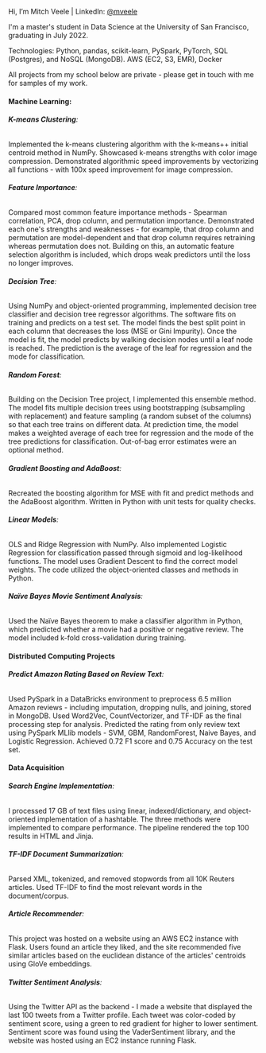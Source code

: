 Hi, I’m Mitch Veele | LinkedIn: [@mveele](https://www.linkedin.com/in/mitch-veele/)

I'm a master's student in Data Science at the University of San Francisco, graduating in July 2022.



Technologies: Python, pandas, scikit-learn, PySpark, PyTorch, SQL (Postgres), and NoSQL (MongoDB). AWS (EC2, S3, EMR), Docker

All projects from my school below are private - please get in touch with me for samples of my work.




#### Machine Learning:

###### **K-means Clustering**:
Implemented the k-means clustering algorithm with the k-means++ initial centroid method in NumPy. Showcased k-means strengths with color image compression. Demonstrated algorithmic speed improvements by vectorizing all functions - with 100x speed improvement for image compression.

 
###### **Feature Importance**:
Compared most common feature importance methods - Spearman correlation, PCA, drop column, and permutation importance. Demonstrated each one's strengths and weaknesses - for example, that drop column and permutation are model-dependent and that drop column requires retraining whereas permutation does not. Building on this, an automatic feature selection algorithm is included, which drops weak predictors until the loss no longer improves.


###### **Decision Tree**:
Using NumPy and object-oriented programming, implemented decision tree classifier and decision tree regressor algorithms. The software fits on training and predicts on a test set. The model finds the best split point in each column that decreases the loss (MSE or Gini Impurity). Once the model is fit, the model predicts by walking decision nodes until a leaf node is reached. The prediction is the average of the leaf for regression and the mode for classification.


###### **Random Forest**:
Building on the Decision Tree project, I implemented this ensemble method. The model fits multiple decision trees using bootstrapping (subsampling with replacement) and feature sampling (a random subset of the columns) so that each tree trains on different data. At prediction time, the model makes a weighted average of each tree for regression and the mode of the tree predictions for classification. Out-of-bag error estimates were an optional method.


###### **Gradient Boosting and AdaBoost**:
Recreated the boosting algorithm for MSE with fit and predict methods and the AdaBoost algorithm. Written in Python with unit tests for quality checks.


###### **Linear Models**:
OLS and Ridge Regression with NumPy. Also implemented Logistic Regression for classification passed through sigmoid and log-likelihood functions. The model uses Gradient Descent to find the correct model weights. The code utilized the object-oriented classes and methods in Python.


###### **Naïve Bayes Movie Sentiment Analysis**:
Used the Naïve Bayes theorem to make a classifier algorithm in Python, which predicted whether a movie had a positive or negative review. The model included k-fold cross-validation during training.



#### Distributed Computing Projects


###### **Predict Amazon Rating Based on Review Text**:
Used PySpark in a DataBricks environment to preprocess 6.5 million Amazon reviews - including imputation, dropping nulls, and joining, stored in MongoDB. Used Word2Vec, CountVectorizer, and TF-IDF as the final processing step for analysis. Predicted the rating from only review text using PySpark MLlib models - SVM, GBM, RandomForest, Naive Bayes, and Logistic Regression. Achieved 0.72 F1 score and 0.75 Accuracy on the test set.


#### Data Acquisition


###### **Search Engine Implementation**:
I processed 17 GB of text files using linear, indexed/dictionary, and object-oriented implementation of a hashtable. The three methods were implemented to compare performance. The pipeline rendered the top 100 results in HTML and Jinja.


###### **TF-IDF Document Summarization**:
Parsed XML, tokenized, and removed stopwords from all 10K Reuters articles. Used TF-IDF to find the most relevant words in the document/corpus.


###### **Article Recommender**:
This project was hosted on a website using an AWS EC2 instance with Flask. Users found an article they liked, and the site recommended five similar articles based on the euclidean distance of the articles' centroids using GloVe embeddings.


###### **Twitter Sentiment Analysis**:
Using the Twitter API as the backend - I made a website that displayed the last 100 tweets from a Twitter profile. Each tweet was color-coded by sentiment score, using a green to red gradient for higher to lower sentiment. Sentiment score was found using the VaderSentiment library, and the website was hosted using an EC2 instance running Flask. 
